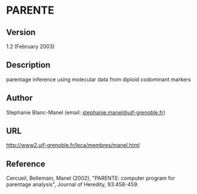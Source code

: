 # PARENTE

## Version
1.2 (February 2003)

## Description
parentage inference using molecular data from diploid codominant markers

## Author
Stephanie Blanc-Manel (email: stephanie.manel@ujf-grenoble.fr)

## URL
http://www2.ujf-grenoble.fr/leca/membres/manel.html

## Reference
Cercueil, Bellemain, Manel (2002), "PARENTE: computer program for parentage analysis", Journal of Heredity, 93:458-459.